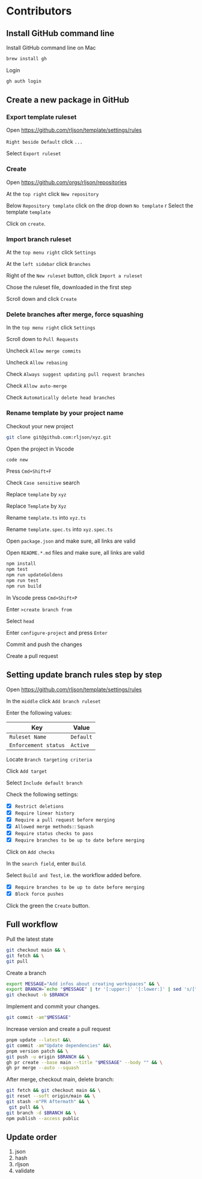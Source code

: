 # Contributors

## Install GitHub command line

Install GitHub command line on Mac

```bash
brew install gh
```

Login

```bash
gh auth login
```

## Create a new package in GitHub

### Export template ruleset

Open <https://github.com/rljson/template/settings/rules>

`Right beside Default` click `...`

Select `Export ruleset`

### Create

Open <https://github.com/orgs/rljson/repositories>

At the `top right` click `New repository`

Below `Repository template` click on the drop down `No template`
r
Select the template `template`

Click on `create`.

### Import branch ruleset

At the `top menu right` click `Settings`

At the `left sidebar` click `Branches`

Right of the `New ruleset` button, click `Import a ruleset`

Chose the ruleset file, downloaded in the first step

Scroll down and click `Create`

### Delete branches after merge, force squashing

In the `top menu right` click `Settings`

Scroll down to `Pull Requests`

Uncheck `Allow merge commits`

Uncheck `Allow rebasing`

Check `Always suggest updating pull request branches`

Check `Allow auto-merge`

Check `Automatically delete head branches`

### Rename template by your project name

Checkout your new project

```bash
git clone git@github.com:rljson/xyz.git
```

Open the project in Vscode

```bash
code new
```

Press `Cmd+Shift+F`

Check `Case sensitive` search

Replace `template` by `xyz`

Replace `Template` by `Xyz`

Rename `template.ts` into `xyz.ts`

Rename `template.spec.ts` into `xyz.spec.ts`

Open `package.json` and make sure, all links are valid

Open `README.*.md` files and make sure, all links are valid

```bash
npm install
npm test
npm run updateGoldens
npm run test
npm run build
```

In Vscode press `Cmd+Shift+P`

Enter `>create branch from`

Select `head`

Enter `configure-project` and press `Enter`

Commit and push the changes

Create a pull request

## Setting update branch rules step by step

Open <https://github.com/rljson/template/settings/rules>

In the `middle` click `Add branch ruleset`

Enter the following values:

| Key                  | Value     |
| -------------------- | --------- |
| `Ruleset Name`       | `Default` |
| `Enforcement status` | `Active`  |

Locate `Branch targeting criteria`

Click `Add target`

Select `Include default branch`

Check the following settings:

- [x] `Restrict deletions`
- [x] `Require linear history`
- [x] `Require a pull request before merging`
- [x] `Allowed merge methods:`: `Squash`
- [x] `Require status checks to pass`
- [x] `Require branches to be up to date before merging`

Click on `Add checks`

In the `search field`, enter `Build`.

Select `Build and Test`, i.e. the workflow added before.

- [x] `Require branches to be up to date before merging`
- [x] `Block force pushes`

Click the green the `Create` button.

## Full workflow

Pull the latest state

```bash
git checkout main && \
git fetch && \
git pull
```

Create a branch

```bash
export MESSAGE="Add infos about creating workspaces" && \
export BRANCH=`echo "$MESSAGE" | tr '[:upper:]' '[:lower:]' | sed 's/[^a-z0-9_]/_/g'` &&\
git checkout -b $BRANCH
```

Implement and commit your changes.

```bash
git commit -am"$MESSAGE"
```

Increase version and create a pull request

```bash
pnpm update --latest &&\
git commit -am"Update dependencies" &&\
pnpm version patch && \
git push -u origin $BRANCH && \
gh pr create --base main --title "$MESSAGE" --body "" && \
gh pr merge --auto --squash
```

After merge, checkout main, delete branch:

```bash
git fetch && git checkout main && \
git reset --soft origin/main && \
git stash -m"PR Aftermath" && \
 git pull && \
git branch -d $BRANCH && \
npm publish --access public
```

## Update order

1. json
2. hash
3. rljson
4. validate

